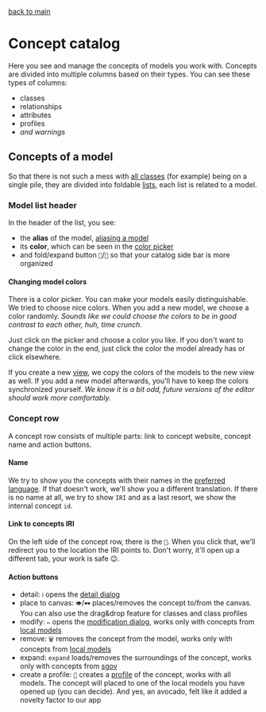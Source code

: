 [back to main](./main.md)

# Concept catalog

Here you see and manage the concepts of models you work with.
Concepts are divided into multiple columns based on their types.
You can see these types of columns:

-   classes
-   relationships
-   attributes
-   profiles
-   _and warnings_

## Concepts of a model

So that there is not such a mess with [all classes](#concept-row) (for example) being on a single pile, they are divided into foldable [lists](#model-list-header), each list is related to a model.

### Model list header

In the header of the list, you see:

-   the **alias** of the model, [aliasing a model](./models.md#aliasing-a-model)
-   its **color**, which can be seen in the [color picker](#changing-model-colors)
-   and fold/expand button `🔼`/`🔽` so that your catalog side bar is more organized

#### Changing model colors

There is a color picker. You can make your models easily distinguishable. We tried to choose nice colors. When you add a new model, we choose a color randomly. _Sounds like we could choose the colors to be in good contrast to each other, huh, time crunch._

Just click on the picker and choose a color you like. If you don't want to change the color in the end, just click the color the model already has or click elsewhere.

If you create a new [view](./main.md#views), we copy the colors of the models to the new view as well. If you add a new model afterwards, you'll have to keep the colors synchronized yourself. _We know it is a bit odd, future versions of the editor should work more comfortably._

### Concept row

A concept row consists of multiple parts: link to concept website, concept name and action buttons.

#### Name

We try to show you the concepts with their names in the [preferred language](./main.md#preferred-language). If that doesn't work, we'll show you a different translation. If there is no name at all, we try to show `IRI` and as a last resort, we show the internal concept `id`.

#### Link to concepts IRI

On the left side of the concept row, there is the `📑`. When you click that, we'll redirect you to the location the IRI points to. Don't worry, it'll open up a different tab, your work is safe 😉.

#### Action buttons

-   detail: `ℹ` opens the [detail dialog](./dialogs.md#detail-dialog)
-   place to canvas: `👁`/`🕶` places/removes the concept to/from the canvas. You can also use the drag&drop feature for classes and class profiles
-   modify: `✏` opens the [modification dialog](./dialogs.md#modification-dialog), works only with concepts from [local models](./models.md#list-of-models)
-   remove: `🗑` removes the concept from the model, works only with concepts from [local models](./models.md#list-of-models)
-   expand: `expand` loads/removes the surroundings of the concept, works only with concepts from [sgov](./models.md#list-of-models)
-   create a profile: `🥑` creates a [profile](./profiles.md) of the concept, works with all models. The concept will placed to one of the local models you have opened up (you can decide). And yes, an avocado, felt like it added a novelty factor to our app
